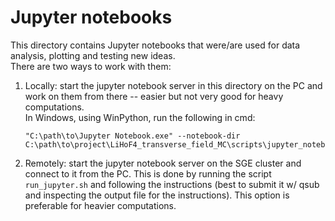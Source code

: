 # Jupyter notebooks

This directory contains Jupyter notebooks that were/are used for data analysis,
plotting and testing new ideas.  
There are two ways to work with them:
1. Locally: start the jupyter notebook server in this directory on the PC
   and work on them from there -- easier but not very good for heavy computations.  
   In Windows, using WinPython, run the following in cmd:
   ```
   "C:\path\to\Jupyter Notebook.exe" --notebook-dir C:\path\to\project\LiHoF4_transverse_field_MC\scripts\jupyter_notebooks\
   ```
2. Remotely: start the jupyter notebook server on the SGE cluster and connect 
   to it from the PC. This is done by running the script `run_jupyter.sh` and following 
   the instructions (best to submit it w/ qsub and inspecting the output file for the instructions).
   This option is preferable for heavier computations.